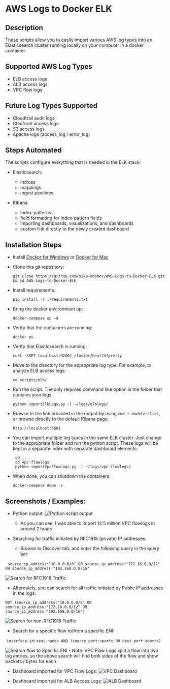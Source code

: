 # AWS Logs to Docker ELK

## Description

These scripts allow you to easily import various AWS log types into an Elasticsearch cluster running locally on your computer in a docker container.  


## Supported AWS Log Types

 - ELB access logs
 - ALB access logs
 - VPC flow logs
 
 
## Future Log Types Supported

 - Cloudtrail audit logs
 - Cloufront access logs
 - S3 access logs
 - Apache logs (access_log / error_log)


## Steps Automated

The scripts configure everything that is needed in the ELK stack: 

 - Elasticsearch:
   - indices
   - mappings
   - ingest pipelines
   
 - Kibana:
   - index-patterns
   - field formatting for index-pattern fields
   - importing dashboards, visualizations, and dashboards
   - custom link directly to the newly created dashboard
 

## Installation Steps

 - Install [Docker for Windows][docker-for-windows] or [Docker for Mac][docker-for-mac]
 - Clone this git repository:
 
   ` git clone https://github.com/mike-mosher/AWS-Logs-to-Docker-ELK.git && cd AWS-Logs-to-Docker-ELK `

 - Install requirements:
 
   ` pip install -r ./requirements.txt `
  
 - Bring the docker environment up:
 
   ` docker-compose up -d `
  
 - Verify that the containers are running:
 
   ` docker ps `
  
 - Verify that Elasticsearch is running:
 
   ` curl -XGET localhost:9200/_cluster/health?pretty `
  
 - Move to the directory for the appropriate log type. For example, to analyze ELB access logs:
 
   ` cd scripts/elb/ `
   
 - Run the script.  The only required command line option is the folder that contains your logs:
 
   ` python importElbLogs.py -l ~/logs/elblogs/ `
  
 - Browse to the link provided in the output by using `cmd + double-click`, or browse directly to the default Kibana page:
 
   ` http://localhost:5601 `
  
 - You can import multiple log types in the same ELK cluster.  Just change to the appropriate folder and run the python script.  These logs will be kept in a separate index with separate dashboard elements:
 
   ```
    cd ..
    cd vpc-flowlogs
    python importVpcFlowLogs.py -l ~/logs/vpc-flowlogs/ 
   ```
   
 - When done, you can shutdown the containers:
 
   ` docker-compose down -v `
  

## Screenshots / Examples:

 - Python output:
 ![Python script output][cli-output]
   - As you can see, I was able to import 12.5 million VPC flowlogs in around 2 hours
 
 - Searching for traffic initiated by RFC1918 (private) IP addresses:
   - Browse to Discover tab, and enter the following query in the query bar:
   
   ` source_ip_address:"10.0.0.0/8" OR source_ip_address:"172.16.0.0/12" OR source_ip_address:"192.168.0.0/16" `
   
   ![Search for RFC1918 Traffic][search-rfc1918]
   
  - Alternately, you can search for all traffic initiated by Public IP addresses in the logs:
  
  ` NOT (source_ip_address:"10.0.0.0/8" OR source_ip_address:"172.16.0.0/12" OR source_ip_address:"192.168.0.0/16") `
  
  ![Search for non-RFC1918 Traffic][search-non-rfc1918]
  
  - Search for a specific flow to/from a specific ENI:
  
  ` interface-id:<eni-name> AND (source_port:<port> OR dest_port:<port>) `
  
  ![Search flow to Specific ENI][search-eni]
    - Note: VPC Flow Logs split a flow into two log entries, so the above search will find both sides of the flow and show packets / bytes for each
 
 - Dashboard imported for VPC Flow Logs:
 ![VPC Dashboard][vpc-dashboard]
 
 - Dashboard imported for ALB Access Logs:
 ![ALB Dashboard][alb-dashboard]
 
 
 
 

 

[docker-for-windows]: https://docs.docker.com/docker-for-windows/install/#download-docker-for-windows
[docker-for-mac]: https://docs.docker.com/docker-for-mac/install/#download-docker-for-mac
[cli-output]: screenshots/VFL_example_12.5m_documents_imported.png?raw=true
[alb-dashboard]: screenshots/ALB_Dashboard_Screenshots/ALB_Dashboard.jpg?raw=true
[vpc-dashboard]: screenshots/VPC_Dashboard_Screenshots/VPC_Flow_Logs_Dashboard.jpg?raw=true
[search-rfc1918]: screenshots/VPC_Dashboard_Screenshots/Search_for_RFC1918_traffic.png?raw=true
[search-non-rfc1918]: screenshots/VPC_Dashboard_Screenshots/Search_for_non_RFC1918_traffic.png?raw=true
[search-eni]: screenshots/VPC_Dashboard_Screenshots/Search_for_both_sides_of_a_flow_record_for_a_specific_ENI.png?raw=true
